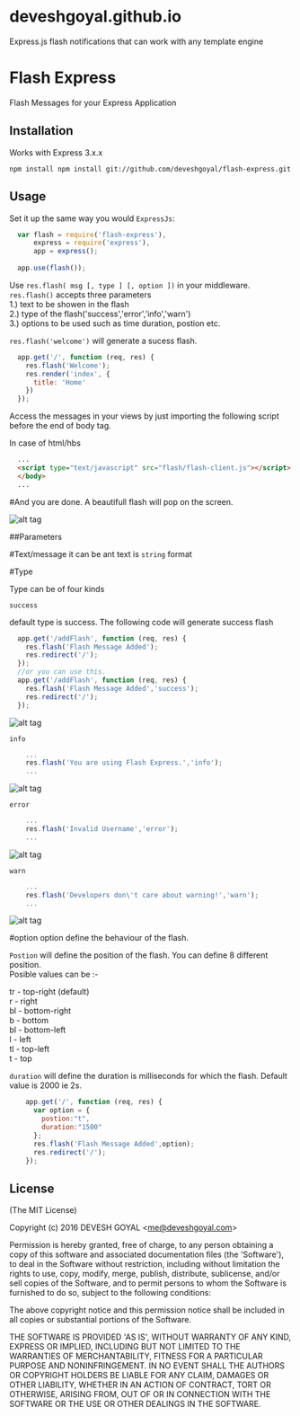# deveshgoyal.github.io

Express.js flash notifications that can work with any template engine

# Flash Express

  Flash Messages for your Express Application

## Installation

  Works with Express 3.x.x

    npm install npm install git://github.com/deveshgoyal/flash-express.git

## Usage

  Set it up the same way you would `ExpressJs`:

``` javascript
  var flash = require('flash-express'),
      express = require('express'),
      app = express();
      
  app.use(flash());
```

Use `res.flash( msg [, type ] [, option ])` in your middleware. `res.flash()` accepts three parameters  
1.) text to be showen in the flash  
2.) type of the flash('success','error','info','warn')  
3.) options to be used such as time duration, postion etc.  

 `res.flash('welcome')` will generate a sucess flash.

``` javascript
  app.get('/', function (req, res) {
    res.flash('Welcome');
    res.render('index', {
      title: 'Home'
    })
  });
```

Access the messages in your views by just importing the following script before the end of body tag.  

In case of html/hbs  
``` html
  ...
  <script type="text/javascript" src="flash/flash-client.js"></script>
  </body>
  ...
```

#And you are done. 
 A beautifull flash will pop on the screen.
 
 ![alt tag](https://drive.google.com/uc?id=0B4fau-D6sg2rU0xMWXVnNmxmbWs)
 

##Parameters

#Text/message
it can be ant text is `string` format

#Type

Type can be of four kinds 

`success`

default type is success. The following code will generate success flash

``` javascript
  app.get('/addFlash', function (req, res) {
    res.flash('Flash Message Added');
    res.redirect('/');
  });
  //or you can use this.
  app.get('/addFlash', function (req, res) {
    res.flash('Flash Message Added','success');
    res.redirect('/');
  });
```

![alt tag](https://drive.google.com/uc?id=0B4fau-D6sg2rMUhsbF9Ba1NqN3M)



`info`

``` javascript
    ...
    res.flash('You are using Flash Express.','info');
    ...
```

![alt tag](https://drive.google.com/uc?id=0B4fau-D6sg2rWUE2bTMzSmcxWVE)



`error`

``` javascript
    ...
    res.flash('Invalid Username','error');
    ...
```

![alt tag](https://drive.google.com/uc?id=0B4fau-D6sg2rS01NeU9rMFhwWnM)



`warn`

``` javascript
    ...
    res.flash('Developers don\'t care about warning!','warn');
    ...
```

![alt tag](https://drive.google.com/uc?id=0B4fau-D6sg2rNEhiVEdENWV4azQ)

#option
option define the behaviour of the flash.  

`Postion` will define the position of the flash. You can define 8 different position.  
Posible values can be :-  

tr - top-right (default)  
r  - right  
bl - bottom-right  
b  - bottom  
bl - bottom-left  
l  - left  
tl - top-left  
t  - top  

`duration` will define the duration is milliseconds for which the flash. Default value is 2000 ie 2s. 

```javascript
    app.get('/', function (req, res) {
      var option = {
        postion:"t",
        duration:"1500"
      };
      res.flash('Flash Message Added',option);
      res.redirect('/');
    });
```

## License 

(The MIT License)

Copyright (c) 2016 DEVESH GOYAL &lt;me@deveshgoyal.com&gt;

Permission is hereby granted, free of charge, to any person obtaining
a copy of this software and associated documentation files (the
'Software'), to deal in the Software without restriction, including
without limitation the rights to use, copy, modify, merge, publish,
distribute, sublicense, and/or sell copies of the Software, and to
permit persons to whom the Software is furnished to do so, subject to
the following conditions:

The above copyright notice and this permission notice shall be
included in all copies or substantial portions of the Software.

THE SOFTWARE IS PROVIDED 'AS IS', WITHOUT WARRANTY OF ANY KIND,
EXPRESS OR IMPLIED, INCLUDING BUT NOT LIMITED TO THE WARRANTIES OF
MERCHANTABILITY, FITNESS FOR A PARTICULAR PURPOSE AND NONINFRINGEMENT.
IN NO EVENT SHALL THE AUTHORS OR COPYRIGHT HOLDERS BE LIABLE FOR ANY
CLAIM, DAMAGES OR OTHER LIABILITY, WHETHER IN AN ACTION OF CONTRACT,
TORT OR OTHERWISE, ARISING FROM, OUT OF OR IN CONNECTION WITH THE
SOFTWARE OR THE USE OR OTHER DEALINGS IN THE SOFTWARE.
